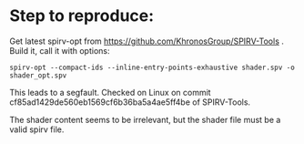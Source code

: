 # Step to reproduce:

Get latest spirv-opt from https://github.com/KhronosGroup/SPIRV-Tools .
Build it, call it with options:

    spirv-opt --compact-ids --inline-entry-points-exhaustive shader.spv -o shader_opt.spv

This leads to a segfault. Checked on Linux on commit
cf85ad1429de560eb1569cf6b36ba5a4ae5ff4be of SPIRV-Tools.

The shader content seems to be irrelevant, but the shader file must be a
valid spirv file.

